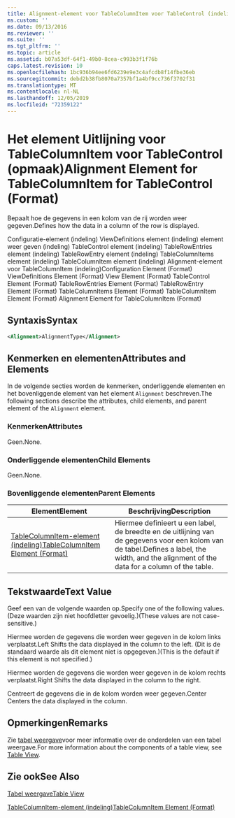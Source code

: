 ```yaml
---
title: Alignment-element voor TableColumnItem voor TableControl (indeling) | Microsoft Docs
ms.custom: ''
ms.date: 09/13/2016
ms.reviewer: ''
ms.suite: ''
ms.tgt_pltfrm: ''
ms.topic: article
ms.assetid: b07a53df-64f1-49b0-8cea-c993b3f1f76b
caps.latest.revision: 10
ms.openlocfilehash: 1bc936b94ee6fd6239e9e3c4afcdb8f14fbe36eb
ms.sourcegitcommit: debd2b38fb8070a7357bf1a4bf9cc736f3702f31
ms.translationtype: MT
ms.contentlocale: nl-NL
ms.lasthandoff: 12/05/2019
ms.locfileid: "72359122"
---
```

# <a name="alignment-element-for-tablecolumnitem-for-tablecontrol-format"></a><span data-ttu-id="1c912-102">Het element Uitlijning voor TableColumnItem voor TableControl (opmaak)</span><span class="sxs-lookup"><span data-stu-id="1c912-102">Alignment Element for TableColumnItem for TableControl (Format)</span></span>

<span data-ttu-id="1c912-103">Bepaalt hoe de gegevens in een kolom van de rij worden weer gegeven.</span><span class="sxs-lookup"><span data-stu-id="1c912-103">Defines how the data in a column of the row is displayed.</span></span>

<span data-ttu-id="1c912-104">Configuratie-element (indeling) ViewDefinitions element (indeling) element weer geven (indeling) TableControl element (indeling) TableRowEntries element (indeling) TableRowEntry element (indeling) TableColumnItems element (indeling) TableColumnItem element (indeling) Alignment-element voor TableColumnItem (indeling)</span><span class="sxs-lookup"><span data-stu-id="1c912-104">Configuration Element (Format) ViewDefinitions Element (Format) View Element (Format) TableControl Element (Format) TableRowEntries Element (Format) TableRowEntry Element (Format) TableColumnItems Element (Format) TableColumnItem Element (Format) Alignment Element for TableColumnItem (Format)</span></span>

## <a name="syntax"></a><span data-ttu-id="1c912-105">Syntaxis</span><span class="sxs-lookup"><span data-stu-id="1c912-105">Syntax</span></span>

```xml
<Alignment>AlignmentType</Alignment>
```

## <a name="attributes-and-elements"></a><span data-ttu-id="1c912-106">Kenmerken en elementen</span><span class="sxs-lookup"><span data-stu-id="1c912-106">Attributes and Elements</span></span>

<span data-ttu-id="1c912-107">In de volgende secties worden de kenmerken, onderliggende elementen en het bovenliggende element van het element `Alignment` beschreven.</span><span class="sxs-lookup"><span data-stu-id="1c912-107">The following sections describe the attributes, child elements, and parent element of the `Alignment` element.</span></span>

### <a name="attributes"></a><span data-ttu-id="1c912-108">Kenmerken</span><span class="sxs-lookup"><span data-stu-id="1c912-108">Attributes</span></span>

<span data-ttu-id="1c912-109">Geen.</span><span class="sxs-lookup"><span data-stu-id="1c912-109">None.</span></span>

### <a name="child-elements"></a><span data-ttu-id="1c912-110">Onderliggende elementen</span><span class="sxs-lookup"><span data-stu-id="1c912-110">Child Elements</span></span>

<span data-ttu-id="1c912-111">Geen.</span><span class="sxs-lookup"><span data-stu-id="1c912-111">None.</span></span>

### <a name="parent-elements"></a><span data-ttu-id="1c912-112">Bovenliggende elementen</span><span class="sxs-lookup"><span data-stu-id="1c912-112">Parent Elements</span></span>

|<span data-ttu-id="1c912-113">Element</span><span class="sxs-lookup"><span data-stu-id="1c912-113">Element</span></span>|<span data-ttu-id="1c912-114">Beschrijving</span><span class="sxs-lookup"><span data-stu-id="1c912-114">Description</span></span>|
|-------------|-----------------|
|[<span data-ttu-id="1c912-115">TableColumnItem-element (indeling)</span><span class="sxs-lookup"><span data-stu-id="1c912-115">TableColumnItem Element (Format)</span></span>](./tablecolumnitem-element-for-tablecolumnitems-for-tablecontrol-format.md)|<span data-ttu-id="1c912-116">Hiermee definieert u een label, de breedte en de uitlijning van de gegevens voor een kolom van de tabel.</span><span class="sxs-lookup"><span data-stu-id="1c912-116">Defines a label, the width, and the alignment of the data for a column of the table.</span></span>|

## <a name="text-value"></a><span data-ttu-id="1c912-117">Tekstwaarde</span><span class="sxs-lookup"><span data-stu-id="1c912-117">Text Value</span></span>

<span data-ttu-id="1c912-118">Geef een van de volgende waarden op.</span><span class="sxs-lookup"><span data-stu-id="1c912-118">Specify one of the following values.</span></span> <span data-ttu-id="1c912-119">(Deze waarden zijn niet hoofdletter gevoelig.)</span><span class="sxs-lookup"><span data-stu-id="1c912-119">(These values are not case-sensitive.)</span></span>

<span data-ttu-id="1c912-120">Hiermee worden de gegevens die worden weer gegeven in de kolom links verplaatst.</span><span class="sxs-lookup"><span data-stu-id="1c912-120">Left Shifts the data displayed in the column to the left.</span></span> <span data-ttu-id="1c912-121">(Dit is de standaard waarde als dit element niet is opgegeven.)</span><span class="sxs-lookup"><span data-stu-id="1c912-121">(This is the default if this element is not specified.)</span></span>

<span data-ttu-id="1c912-122">Hiermee worden de gegevens die worden weer gegeven in de kolom rechts verplaatst.</span><span class="sxs-lookup"><span data-stu-id="1c912-122">Right Shifts the data displayed in the column to the right.</span></span>

<span data-ttu-id="1c912-123">Centreert de gegevens die in de kolom worden weer gegeven.</span><span class="sxs-lookup"><span data-stu-id="1c912-123">Center Centers the data displayed in the column.</span></span>

## <a name="remarks"></a><span data-ttu-id="1c912-124">Opmerkingen</span><span class="sxs-lookup"><span data-stu-id="1c912-124">Remarks</span></span>

<span data-ttu-id="1c912-125">Zie [tabel weergave](./creating-a-table-view.md)voor meer informatie over de onderdelen van een tabel weergave.</span><span class="sxs-lookup"><span data-stu-id="1c912-125">For more information about the components of a table view, see [Table View](./creating-a-table-view.md).</span></span>

## <a name="see-also"></a><span data-ttu-id="1c912-126">Zie ook</span><span class="sxs-lookup"><span data-stu-id="1c912-126">See Also</span></span>

[<span data-ttu-id="1c912-127">Tabel weergave</span><span class="sxs-lookup"><span data-stu-id="1c912-127">Table View</span></span>](./creating-a-table-view.md)

[<span data-ttu-id="1c912-128">TableColumnItem-element (indeling)</span><span class="sxs-lookup"><span data-stu-id="1c912-128">TableColumnItem Element (Format)</span></span>](./tablecolumnitem-element-for-tablecolumnitems-for-tablecontrol-format.md)
